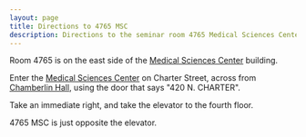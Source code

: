 ```yaml
---
layout: page
title: Directions to 4765 MSC
description: Directions to the seminar room 4765 Medical Sciences Center, University of Wisconsin-Madison, 1300 University Avenue, Madison, WI 53706
---
```


Room 4765 is on the east side of the [Medical Sciences
Center](http://www.map.wisc.edu/?initObj=bdg_MdScC) building.

Enter the [Medical Sciences
Center](http://www.map.wisc.edu/?initObj=bdg_MdScC) on Charter Street,
across from [Chamberlin Hall](https://www.map.wisc.edu/s/8oyp6eck), using the door that says "420 N.
CHARTER".

Take an immediate right, and take the elevator to the fourth floor.

4765 MSC is just opposite the elevator.
